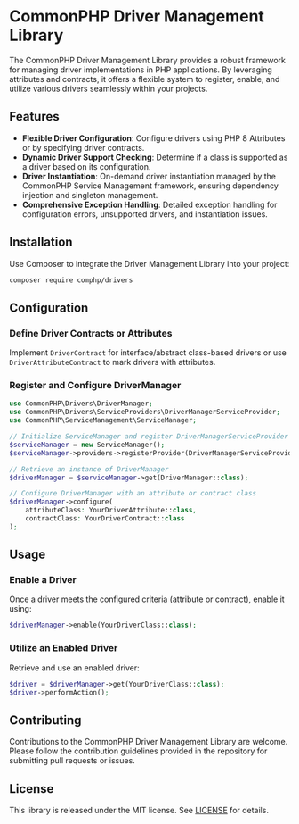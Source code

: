 # CommonPHP Driver Management Library

The CommonPHP Driver Management Library provides a robust framework for managing driver implementations in PHP applications. By leveraging attributes and contracts, it offers a flexible system to register, enable, and utilize various drivers seamlessly within your projects.

## Features

- **Flexible Driver Configuration**: Configure drivers using PHP 8 Attributes or by specifying driver contracts.
- **Dynamic Driver Support Checking**: Determine if a class is supported as a driver based on its configuration.
- **Driver Instantiation**: On-demand driver instantiation managed by the CommonPHP Service Management framework, ensuring dependency injection and singleton management.
- **Comprehensive Exception Handling**: Detailed exception handling for configuration errors, unsupported drivers, and instantiation issues.

## Installation

Use Composer to integrate the Driver Management Library into your project:

```bash
composer require comphp/drivers
```

## Configuration

### Define Driver Contracts or Attributes

Implement `DriverContract` for interface/abstract class-based drivers or use `DriverAttributeContract` to mark drivers with attributes.

### Register and Configure DriverManager

```php
use CommonPHP\Drivers\DriverManager;
use CommonPHP\Drivers\ServiceProviders\DriverManagerServiceProvider;
use CommonPHP\ServiceManagement\ServiceManager;

// Initialize ServiceManager and register DriverManagerServiceProvider
$serviceManager = new ServiceManager();
$serviceManager->providers->registerProvider(DriverManagerServiceProvider::class);

// Retrieve an instance of DriverManager
$driverManager = $serviceManager->get(DriverManager::class);

// Configure DriverManager with an attribute or contract class
$driverManager->configure(
    attributeClass: YourDriverAttribute::class,
    contractClass: YourDriverContract::class
);
```

## Usage

### Enable a Driver

Once a driver meets the configured criteria (attribute or contract), enable it using:

```php
$driverManager->enable(YourDriverClass::class);
```

### Utilize an Enabled Driver

Retrieve and use an enabled driver:

```php
$driver = $driverManager->get(YourDriverClass::class);
$driver->performAction();
```

## Contributing

Contributions to the CommonPHP Driver Management Library are welcome. Please follow the contribution guidelines provided in the repository for submitting pull requests or issues.

## License

This library is released under the MIT license. See [LICENSE](LICENSE) for details.
